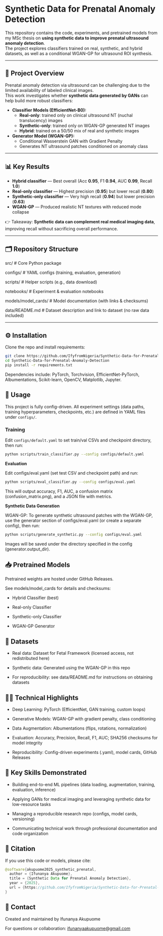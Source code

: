 # Synthetic Data for Prenatal Anomaly Detection

This repository contains the code, experiments, and pretrained models from my MSc thesis on **using synthetic data to improve prenatal ultrasound anomaly detection**.  
The project explores classifiers trained on real, synthetic, and hybrid datasets, as well as a conditional WGAN-GP for ultrasound ROI synthesis.

---

## 🎯 Project Overview
Prenatal anomaly detection via ultrasound can be challenging due to the limited availability of labeled clinical images.  
This work investigates whether **synthetic data generated by GANs** can help build more robust classifiers:

- **Classifier Models (EfficientNet-B0):**
  - **Real-only**: trained only on clinical ultrasound NT (nuchal translucency) images
  - **Synthetic-only**: trained only on WGAN-GP generated NT images
  - **Hybrid**: trained on a 50/50 mix of real and synthetic images
- **Generator Model (WGAN-GP):**
  - Conditional Wasserstein GAN with Gradient Penalty
  - Generates NT ultrasound patches conditioned on anomaly class

---

## 📊 Key Results
- **Hybrid classifier** — Best overall (Acc **0.95**, F1 **0.94**, AUC **0.99**, Recall **1.0**)  
- **Real-only classifier** — Highest precision (**0.95**) but lower recall (**0.80**)  
- **Synthetic-only classifier** — Very high recall (**0.94**) but lower precision (**0.63**)  
- **WGAN-GP** — Produced realistic NT textures with reduced mode collapse

👉 Takeaway: **Synthetic data can complement real medical imaging data**, improving recall without sacrificing overall performance.

---

## 🗂 Repository Structure
src/ # Core Python package

configs/ # YAML configs (training, evaluation, generation)

scripts/ # Helper scripts (e.g., data download)

notebooks/ # Experiment & evaluation notebooks

models/model_cards/ # Model documentation (with links & checksums)

data/README.md # Dataset description and link to dataset (no raw data included)


---

## ⚙️ Installation

Clone the repo and install requirements:

```bash
git clone https://github.com/IfyfromNigeria/Synthetic-Data-for-Prenatal-Anomaly-Detection.git
cd Synthetic-Data-for-Prenatal-Anomaly-Detection
pip install -r requirements.txt
```

Dependencies include: PyTorch, Torchvision, EfficientNet-PyTorch, Albumentations, Scikit-learn, OpenCV, Matplotlib, Jupyter.

## 🚀 **Usage**

This project is fully config-driven. All experiment settings (data paths, training hyperparameters, checkpoints, etc.) are defined in YAML files under `configs/`.

### Training

Edit `configs/default.yaml` to set train/val CSVs and checkpoint directory, then run:

```bash
python scripts/train_classifier.py --config configs/default.yaml

```

**Evaluation**

Edit configs/eval.yaml (set test CSV and checkpoint path) and run:

```bash
python scripts/eval_classifier.py --config configs/eval.yaml
```
This will output accuracy, F1, AUC, a confusion matrix (confusion_matrix.png), and a JSON file with metrics.

**Synthetic Data Generation**

WGAN-GP:
To generate synthetic ultrasound patches with the WGAN-GP, use the generator section of configs/eval.yaml (or create a separate config), then run:

```bash
python scripts/generate_synthetic.py --config configs/eval.yaml

```
Images will be saved under the directory specified in the config (generator.output_dir).

## 📥 **Pretrained Models**
Pretrained weights are hosted under GitHub Releases.

See models/model_cards for details and checksums:

- Hybrid Classifier (best)

- Real-only Classifier

- Synthetic-only Classifier

- WGAN-GP Generator

## 📑 Datasets
- Real data: Dataset for Fetal Framework (licensed access, not redistributed here)

- Synthetic data: Generated using the WGAN-GP in this repo

- For reproducibility: see data/README.md for instructions on obtaining datasets

## 🧑‍💻  **Technical Highlights**
- Deep Learning: PyTorch (EfficientNet, GAN training, custom loops)

- Generative Models: WGAN-GP with gradient penalty, class conditioning

- Data Augmentation: Albumentations (flips, rotations, normalization)

- Evaluation: Accuracy, Precision, Recall, F1, AUC; SHA256 checksums for model integrity

- Reproducibility: Config-driven experiments (.yaml), model cards, GitHub Releases

## 📌 **Key Skills Demonstrated**
- Building end-to-end ML pipelines (data loading, augmentation, training, evaluation, inference)

- Applying GANs for medical imaging and leveraging synthetic data for low-resource tasks

- Managing a reproducible research repo (configs, model cards, versioning)

- Communicating technical work through professional documentation and code organization

## 📜 **Citation**
If you use this code or models, please cite:

```java
@software{akupuome2025_synthetic_prenatal,
  author = {Ifunanya Akupuome},
  title = {Synthetic Data for Prenatal Anomaly Detection},
  year = {2025},
  url = {https://github.com/IfyfromNigeria/Synthetic-Data-for-Prenatal-Anomaly-Detection}
}
```

## 🙋 **Contact**

Created and maintained by Ifunanya Akupuome

For questions or collaboration: ifunanyaakupuome@gmail.com
